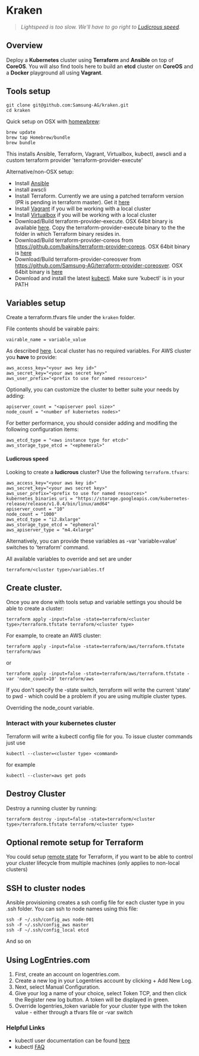 # Kraken

> *Lightspeed  is too slow. We'll have to go right to [Ludicrous speed](#Ludicrous-speed).*
## Overview
Deploy a __Kubernetes__ cluster using __Terraform__  and __Ansible__ on top of __CoreOS__. You will also find tools here to build an __etcd__ cluster on __CoreOS__ and a __Docker__ playground all using __Vagrant__.

## Tools setup
 
    git clone git@github.com:Samsung-AG/kraken.git
    cd kraken
 
Quick setup on OSX with [homewbrew](http://brew.sh/):
    
    brew update
    brew tap Homebrew/bundle
    brew bundle
    
This installs Ansible, Terraform, Vagrant, Virtualbox, kubectl, awscli and a custom terraform provider 'terraform-provider-execute'

Alternative/non-OSX setup:

* Install [Ansible](https://github.com/ansible/ansible/releases)
* install awscli
* Install Terraform. Currently we are using a patched terraform version (PR is pending in terraform master). Get it [here](https://github.com/Samsung-AG/homebrew-terraform/releases)
* Install [Vagrant](https://www.vagrantup.com/downloads.html) if you will be working with a local cluster
* Install [Virtualbox](https://www.virtualbox.org/wiki/Downloads) if you will be working with a local cluster
* Download/Build terraform-provider-execute. OSX 64bit binary is available [here](https://github.com/Samsung-AG/terraform-provider-execute/releases). Copy the terraform-provider-execute binary to the the folder in which Terraform binary resides in.
* Download/Build terraform-provider-coreos from https://github.com/bakins/terraform-provider-coreos. OSX 64bit binary is [here](https://github.com/Samsung-AG/homebrew-terraform-provider-coreos/releases/download/v0.0.1/terraform-provider-coreos.tar.gz) 
* Download/Build terraform-provider-coreosver from https://github.com/Samsung-AG/terraform-provider-coreosver. OSX 64bit binary is [here](https://github.com/Samsung-AG/terraform-provider-coreosver/releases/download/v0.0.1/terraform-provider-coreosver_darwin_amd64.tar.gz) 
* Download and install the latest [kubectl](https://github.com/GoogleCloudPlatform/kubernetes/releases/latest). Make sure 'kubectl' is in your PATH

## Variables setup

Create a terraform.tfvars file under the `kraken` folder.

File contents should be vairable pairs:

    vairable_name = variable_value
    
As described [here](https://www.terraform.io/intro/getting-started/variables.html). Local cluster has no required variables. For AWS cluster you __have__ to provide:

    aws_access_key="<your aws key id>"
    aws_secret_key="<your aws secret key>"
    aws_user_prefix="<prefix to use for named resources>"

Optionally, you can customize the cluster to better suite your needs by adding: 
 
    apiserver_count = "<apiserver pool size>"
    node_count = "<number of kubernetes nodes>"

For better performance, you should consider adding and modifing the following configuration items:
    
    aws_etcd_type = "<aws instance type for etcd>"
    aws_storage_type_etcd = "<ephemeral>"

#### Ludicrous speed

Looking to create a **ludicrous** cluster? Use the following `terraform.tfvars`:

```
aws_access_key="<your aws key id>"
aws_secret_key="<your aws secret key>"
aws_user_prefix="<prefix to use for named resources>"
kubernetes_binaries_uri = "https://storage.googleapis.com/kubernetes-release/release/v1.0.4/bin/linux/amd64"
apiserver_count = "10"
node_count = "1000"
aws_etcd_type = "i2.8xlarge"
aws_storage_type_etcd = "ephemeral"
aws_apiserver_type = "m4.4xlarge"
```
Alternatively, you can provide these variables as -var 'variable=value' switches to 'terraform' command. 

All available variables to override and set are under 

    terraform/<cluster type>/variables.tf

## Create cluster.

Once you are done with tools setup and variable settings you should be able to create a cluster:
    
    terraform apply -input=false -state=terraform/<cluster type>/terraform.tfstate terraform/<cluster type>
    
For example, to create an AWS cluster:

    terraform apply -input=false -state=terraform/aws/terraform.tfstate terraform/aws
    
or 

    terraform apply -input=false -state=terraform/aws/terraform.tfstate -var 'node_count=10' terraform/aws

If you don't specify the -state switch, terraform will write the current 'state' to pwd - which could be a problem if you are using multiple cluster types. 
    
Overriding the node_count variable.

### Interact with your kubernetes cluster
Terraform will write a kubectl config file for you. To issue cluster commands just use 

    kubectl --cluster=<cluster type> <command>
    
for example

    kubectl --cluster=aws get pods

## Destroy Cluster
Destroy a running cluster by running:

    terraform destroy -input=false -state=terraform/<cluster type>/terraform.tfstate terraform/<cluster type>

## Optional remote setup for Terraform
You could setup [remote state](https://www.terraform.io/intro/getting-started/remote.html) for Terraform, if you want to be able to control your cluster lifecycle from multiple machines (only applies to non-local clusters)

## SSH to cluster nodes
Ansible provisioning creates a ssh config file for each cluster type in you .ssh folder. You can ssh to node names using this file:

    ssh -F ~/.ssh/config_aws node-001
    ssh -F ~/.ssh/config_aws master
    ssh -F ~/.ssh/config_local etcd

And so on

## Using LogEntries.com

1. First, create an account on logentries.com.
2. Create a new log in your Logentries account by clicking + Add New Log.
3. Next, select Manual Configuration.
4. Give your log a name of your choice, select Token TCP, and then click the Register new log button. A token will be displayed in green.
5. Override logentries_token variable for your cluster type with the token value - either through a tfvars file or -var switch

### Helpful Links
* kubectl user documentation can be found [here](https://github.com/GoogleCloudPlatform/kubernetes/blob/master/docs/kubectl.md)
*  kubectl [FAQ](https://github.com/GoogleCloudPlatform/kubernetes/wiki/User-FAQ)
